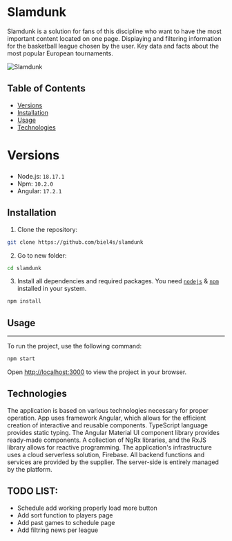 # Slamdunk

Slamdunk is a solution for fans of this discipline who want to have the most important content located on one page. Displaying and filtering information for the basketball league chosen by the user. Key data and facts about the most popular European tournaments.

![Slamdunk](https://i.imgur.com/SrprcBU.jpeg)

## Table of Contents

- [Versions](#versions)
- [Installation](#installation)
- [Usage](#usage)
- [Technologies](#technologies)

# Versions

###                                                                   

- Node.js: ```18.17.1```
- Npm: ```10.2.0```
- Angular: ```17.2.1```

## Installation

1. Clone the repository:

```bash 
git clone https://github.com/biel4s/slamdunk
```

2. Go to new folder:

```bash 
cd slamdunk
```

3. Install all dependencies and required packages. You need [`nodejs`](https://nodejs.org/en/) & [`npm`](https://www.npmjs.com/) installed in your system.

```bash
npm install
```

## Usage

---

To run the project, use the following command:

```bash
npm start
```

Open [http://localhost:3000](http://localhost:3000) to view the project in your browser.

## Technologies

The application is based on various technologies necessary for proper operation. App uses framework Angular, which allows for the efficient creation of interactive and reusable components. TypeScript language provides static typing. The Angular Material UI component library provides ready-made components. A collection of NgRx libraries, and the RxJS library allows for reactive programming. The application's infrastructure uses a cloud serverless solution, Firebase. All backend functions and services are provided by the supplier. The server-side is entirely managed by the platform.

## TODO LIST:

- Schedule add working properly load more button
- Add sort function to players page
- Add past games to schedule page
- Add filtring news per league
